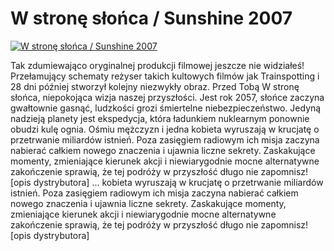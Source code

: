 W stronę słońca / Sunshine 2007 
=============
[![W stronę słońca / Sunshine 2007 ](http://vidos.pl/images/player.gif)](http://vidos.pl/w-strone-slonca-sunshine-2007)

 Tak zdumiewająco oryginalnej produkcji filmowej jeszcze nie widziałeś! Przełamujący schematy reżyser takich kultowych filmów jak Trainspotting i 28 dni później stworzył kolejny niezwykły obraz. Przed Tobą W stronę słońca, niepokojąca wizja naszej przyszłości. Jest rok 2057, słońce zaczyna gwałtownie gasnąć, ludzkości grozi śmiertelne niebezpieczeństwo. Jedyną nadzieją planety jest ekspedycja, która ładunkiem nuklearnym ponownie obudzi kulę ognia. Ośmiu mężczyzn i jedna kobieta wyruszają w krucjatę o przetrwanie miliardów istnień. Poza zasięgiem radiowym ich misja zaczyna nabierać całkiem nowego znaczenia i ujawnia liczne sekrety. Zaskakujące momenty, zmieniające kierunek akcji i niewiarygodnie mocne alternatywne zakończenie sprawią, że tej podróży w przyszłość długo nie zapomnisz! [opis dystrybutora]  ... kobieta wyruszają w krucjatę o przetrwanie miliardów istnień. Poza zasięgiem radiowym ich misja zaczyna nabierać całkiem nowego znaczenia i ujawnia liczne sekrety. Zaskakujące momenty, zmieniające kierunek akcji i niewiarygodnie mocne alternatywne zakończenie sprawią, że tej podróży w przyszłość długo nie zapomnisz! [opis dystrybutora]
